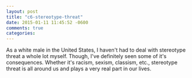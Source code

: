 ```yaml
---
layout: post
title: "c6-stereotype-threat"
date: 2015-01-11 11:45:52 -0600
comments: true
categories:
---
```

As a white male in the United States, I haven't had to deal with stereotype threat a whole lot myself.  Though, I've definitely seen some of it's consequences.  Whether it's racism, sexism, classism, etc., stereotype threat is all around us and plays a very real part in our lives.

<!--more-->